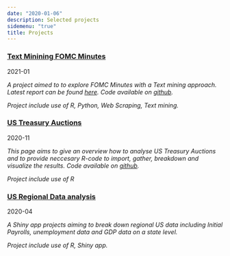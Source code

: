 ```yaml
---
date: "2020-01-06"
description: Selected projects
sidemenu: "true"
title: Projects
---
```



### [Text Minining FOMC Minutes](https://cnordenlow.com/post/2021-01-10-text-mining-fomc/)
2021-01

*A project aimed to to explore FOMC Minutes with a Text mining approach. Latest report can be found [here](https://cnordenlow.github.io/text-mining-fomc/). Code available on [github](https://github.com/cnordenlow/text-mining-fomc).*

*Project include use of R, Python, Web Scraping, Text mining.* 


### [US Treasury Auctions](https://cnordenlow.github.io/treasuryAuctions/main)
2020-11

*This page aims to give an overview how to analyse US Treasury Auctions and to provide neccesary R-code to import, gather, breakdown and visualize the results. Code available on [github](https://github.com/cnordenlow/treasuryAuctions).*

*Project include use of R* 


### [US Regional Data analysis](https://cnordenlow.shinyapps.io/us_regional_data/)
2020-04

*A Shiny app projects aiming to break down regional US data including Initial Payrolls, unemployment data and GDP data on a state level.*

*Project include use of R, Shiny app.* 

